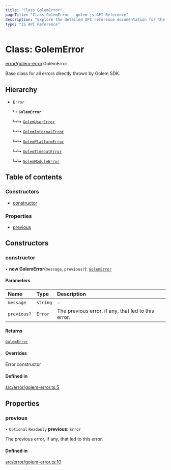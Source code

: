 ```yaml
---
title: "Class GolemError"
pageTitle: "Class GolemError - golem-js API Reference"
description: "Explore the detailed API reference documentation for the Class GolemError within the golem-js SDK for the Golem Network."
type: "JS API Reference"
---
```

# Class: GolemError

[error/golem-error](../modules/error_golem_error).GolemError

Base class for all errors directly thrown by Golem SDK.

## Hierarchy

- `Error`

  ↳ **`GolemError`**

  ↳↳ [`GolemUserError`](error_golem_error.GolemUserError)

  ↳↳ [`GolemInternalError`](error_golem_error.GolemInternalError)

  ↳↳ [`GolemPlatformError`](error_golem_error.GolemPlatformError)

  ↳↳ [`GolemTimeoutError`](error_golem_error.GolemTimeoutError)

  ↳↳ [`GolemModuleError`](error_golem_error.GolemModuleError)

## Table of contents

### Constructors

- [constructor](error_golem_error.GolemError#constructor)

### Properties

- [previous](error_golem_error.GolemError#previous)

## Constructors

### constructor

• **new GolemError**(`message`, `previous?`): [`GolemError`](error_golem_error.GolemError)

#### Parameters

| Name | Type | Description |
| :------ | :------ | :------ |
| `message` | `string` | - |
| `previous?` | `Error` | The previous error, if any, that led to this error. |

#### Returns

[`GolemError`](error_golem_error.GolemError)

#### Overrides

Error.constructor

#### Defined in

[src/error/golem-error.ts:5](https://github.com/golemfactory/golem-js/blob/9789a95/src/error/golem-error.ts#L5)

## Properties

### previous

• `Optional` `Readonly` **previous**: `Error`

The previous error, if any, that led to this error.

#### Defined in

[src/error/golem-error.ts:10](https://github.com/golemfactory/golem-js/blob/9789a95/src/error/golem-error.ts#L10)
